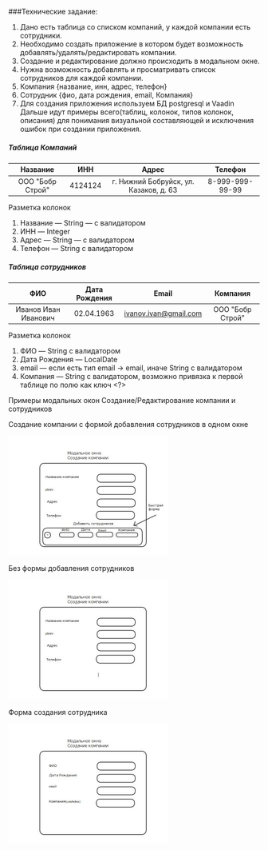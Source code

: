 ###Технические задание:
1) Дано есть таблица со списком компаний, у каждой компании есть сотрудники.
2) Необходимо создать приложение в котором будет возможность добавлять/удалять/редактировать компании.
3) Создание и редактирование должно происходить в модальном окне.
4) Нужна возможность добавлять и просматривать список сотрудников для каждой компании.
5) Компания {название, инн, адрес, телефон}
6) Сотрудник {фио, дата рождения, email, Компания}
7) Для создания приложения используем БД postgresql и Vaadin
Дальше идут примеры всего(таблиц, колонок, типов колонок, описания) для понимания визуальной составляющей и исключения ошибок при создании приложения.

##### Таблица Компаний

| Название      | ИНН           | Адрес         | Телефон       |
|:-------------:|:-------------:|:-------------:|:-------------:|
| ООО "Бобр Строй"| 4124124     | г. Нижний Бобруйск, ул. Казаков, д. 63 | 8-999-999-99-99 |

Разметка колонок
1. Название — String — с валидатором
2. ИНН — Integer 
3. Адрес — String — с валидатором
4. Телефон — String с валидатором

##### Таблица сотрудников

| ФИО      | Дата Рождения           | Email         | Компания       |
|:-------------:|:-------------:|:-------------:|:-------------:|
| Иванов Иван Иванович| 02.04.1963     | ivanov.ivan@gmail.com | ООО "Бобр Строй" |

Разметка колонок
1. ФИО — String с валидатором
2. Дата Рождения — LocalDate
3. email — если есть тип email → email, иначе String с валидатором
4. Компания — String с валидатором, возможно привязка к первой таблице по полю как ключ <?>

Примеры модальных окон
Создание/Редактирование компании и сотрудников

Создание компании с формой добавления сотрудников в одном окне

![](./docs/images/createCompany.jpg  "Create Company with Quick Co-Workers adds")

Без формы добавления сотрудников 

![](./docs/images/createCompany_withoutQuickForm.jpg  "Create Company with Quick Co-Workers adds")

Форма создания сотрудника

![](./docs/images/createCoworker.jpg  "Create Company with Quick Co-Workers adds")
